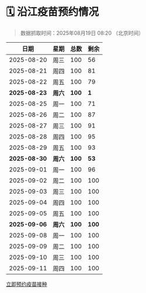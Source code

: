 # 🗓️ 沿江疫苗预约情况

> 数据抓取时间：2025年08月19日 08:20 （北京时间）

| 日期 | 星期 | 总数 | 剩余 |
|------|------|------|------|
| 2025-08-20 | 周三 | 100 | 56 |
| 2025-08-21 | 周四 | 100 | 81 |
| 2025-08-22 | 周五 | 100 | 79 |
| **2025-08-23** | **周六** | **100** | **1** |
| 2025-08-25 | 周一 | 100 | 71 |
| 2025-08-26 | 周二 | 100 | 87 |
| 2025-08-27 | 周三 | 100 | 91 |
| 2025-08-28 | 周四 | 100 | 95 |
| 2025-08-29 | 周五 | 100 | 93 |
| **2025-08-30** | **周六** | **100** | **53** |
| 2025-09-01 | 周一 | 100 | 96 |
| 2025-09-02 | 周二 | 100 | 100 |
| 2025-09-03 | 周三 | 100 | 100 |
| 2025-09-04 | 周四 | 100 | 100 |
| 2025-09-05 | 周五 | 100 | 100 |
| **2025-09-06** | **周六** | **100** | **100** |
| 2025-09-08 | 周一 | 100 | 100 |
| 2025-09-09 | 周二 | 100 | 100 |
| 2025-09-10 | 周三 | 100 | 100 |
| 2025-09-11 | 周四 | 100 | 100 |


<div class="button-container">
<a class="btn" href="http://yfzweb.ishequ.net/#/login" target="_blank">立即预约疫苗接种</a>
</div>
